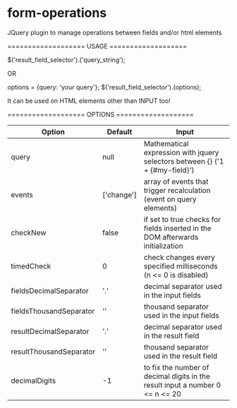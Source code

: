 form-operations
===============

JQuery plugin to manage operations between fields and/or html elements

=================== USAGE ===================

$('result_field_selector').('query_string');

OR

options = {query: 'your query'};
$('result_field_selector').(options);


It can be used on HTML elements other than INPUT too!


=================== OPTIONS ===================

<table><thead><tr><th>Option</th><th>Default</th><th>Input</th></tr></thead><tbody>
<tr><td>query</td><td>null</td><td>Mathematical expression with jquery selectors between {} ('1 + {#my-field}')</td></tr>
<tr><td>events</td><td>['change']</td><td>array of events that trigger recalculation (event on query elements)</td></tr>
<tr><td>checkNew</td><td>false</td><td>if set to true checks for fields inserted in the DOM afterwards initialization</td></tr>
<tr><td>timedCheck</td><td>0</td><td>check changes every specified milliseconds (n <= 0 is disabled)</td></tr>
<tr><td>fieldsDecimalSeparator</td><td>'.'</td><td>decimal separator used in the input fields</td></tr>
<tr><td>fieldsThousandSeparator</td><td>''</td><td>thousand separator used in the input fields</td></tr>
<tr><td>resultDecimalSeparator</td><td>'.'</td><td>decimal separator used in the result field</td></tr>
<tr><td>resultThousandSeparator</td><td>''</td><td>thousand separator used in the result field</td></tr>
<tr><td>decimalDigits</td><td>-1</td><td>to fix the number of decimal digits in the result input a number 0 <= n <= 20</td></tr>
</tbody></table>
